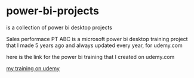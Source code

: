 # power-bi-projects
is a collection of power bi desktop projects

Sales performace PT ABC is a microsoft power bi desktop training project that I made 5 years ago and always updated every year, for udemy.com

here is the link for the power bi training that I created on udemy.com

[my training on udemy]([https://microsoft.com](https://www.udemy.com/course/menjadi-ahli-data-analitycs-dengan-power-bi/?referralCode=3938D788A63B65EEAA87))
